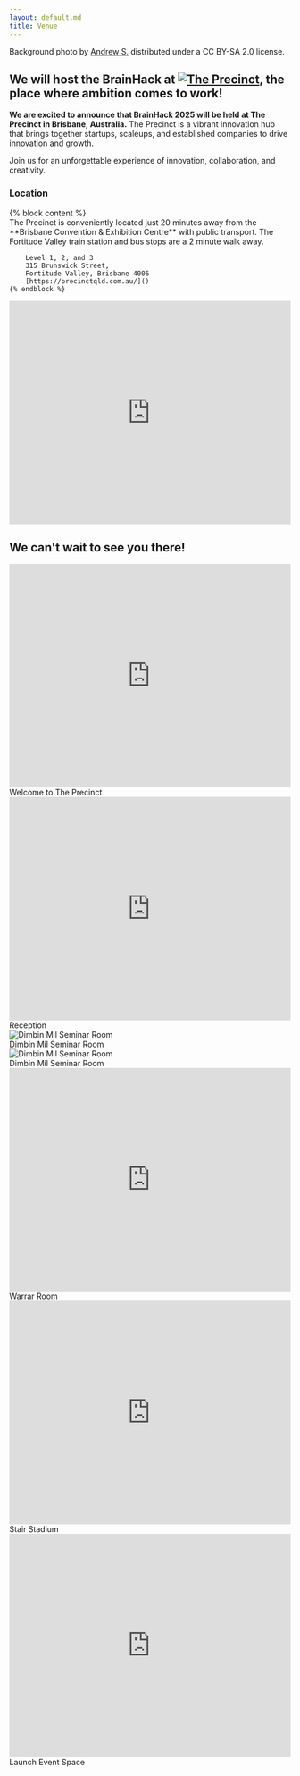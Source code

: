```yaml
---
layout: default.md
title: Venue
---
```

<div class="bg-image" style="background: url('../_img/background_imgs/brisbane_7.jpg') no-repeat center center/cover;"></div>

<!-- Added floating credits for background photo -->
<div class="photo-credits">
  Background photo by
  <a href="https://flic.kr/p/fhn7Pi" target="_blank" rel="noopener">Andrew S.</a>
  distributed under a
  <a href="https://creativecommons.org/licenses/by-sa/2.0/" target="_blank" rel="noopener"><i class="fab fa-creative-commons"></i><i class="fa-brands fa-creative-commons-by"></i><i class="fa-brands fa-creative-commons-sa"></i></a>
  CC BY-SA 2.0 license.
</div>

<section class="content">
<div id="venue">

## We will host the BrainHack at <span class="precinct-logo"><a href="https://precinctqld.com.au/"><img src="/_img/ThePrecinct_white.png" alt="The Precinct"></a></span>, the place where ambition comes to work!

**We are excited to announce that BrainHack 2025 will be held at The Precinct in Brisbane, Australia.** The Precinct is a vibrant innovation hub that brings together startups, scaleups, and established companies to drive innovation and growth.

Join us for an unforgettable experience of innovation, collaboration, and creativity.

### Location
<div class="location-container">
    {% block content %}
    <div class="address">
        The Precinct is conveniently located just 20 minutes away from the **Brisbane Convention & Exhibition Centre** with public transport.
        The Fortitude Valley train station and bus stops are a 2 minute walk away.

        Level 1, 2, and 3  
        315 Brunswick Street,  
        Fortitude Valley, Brisbane 4006  
        [https://precinctqld.com.au/]()  
    {% endblock %}
  </div>
  <div class="map">
    <iframe src="https://www.google.com/maps/embed?pb=!1m18!1m12!1m3!1d14151.342606750877!2d153.0142700729479!3d-27.46829065418777!2m3!1f0!2f0!3f0!3m2!1i1024!2i768!4f13.1!3m3!1m2!1s0x6b9159f3542896ff%3A0xb6e9b92530522240!2sThe%20Precinct!5e0!3m2!1sen!2sbr!4v1733961715625!5m2!1sen!2sbr" width="100%" height="400" style="border:0;" allowfullscreen="" loading="lazy" referrerpolicy="no-referrer-when-downgrade"></iframe>
  </div>
</div>

## We can't wait to see you there!

<div id="carouselExampleControls" class="carousel">
  <div class="carousel-inner">
    <div class="carousel-item">
      <iframe src="https://www.google.com/maps/embed?pb=!4v1733964209329!6m8!1m7!1sCAoSLEFGMVFpcE5rTFJlWjVXbXk1RmRJMWQ1Vm1nY3AzM0hUQ1p4RGhoWTBrWE9Y!2m2!1d-27.45803339028277!2d153.0338049579577!3f90.47809781055142!4f-2.9523471687881795!5f0.4000000000000002" width="100%" height="400" style="border:0;" allowfullscreen="" loading="lazy" referrerpolicy="no-referrer-when-downgrade"></iframe>
      <div class="carousel-caption">Welcome to The Precinct</div>
    </div>
    <div class="carousel-item">
      <iframe src="https://www.google.com/maps/embed?pb=!4v1733963730623!6m8!1m7!1sCAoSLEFGMVFpcE5uWDVIVUI0QTF6aU94S1BURGNNNXNWSUdTUTRsSGJYejZFZER3!2m2!1d-27.45807842927607!2d153.0338169056049!3f227.22456172221277!4f-8.94659369277565!5f0.7820865974627469" width="100%" height="400" style="border:0;" allowfullscreen="" loading="lazy" referrerpolicy="no-referrer-when-downgrade"></iframe>
      <div class="carousel-caption">Reception</div>
    </div>
    <div class="carousel-item">
      <img src="/_img/dimbin_mil_1.jpg" alt="Dimbin Mil Seminar Room">
      <div class="carousel-caption">Dimbin Mil Seminar Room</div>
    </div>
    <div class="carousel-item">
      <img src="/_img/dimbin_mil_2.jpg" alt="Dimbin Mil Seminar Room">
      <div class="carousel-caption">Dimbin Mil Seminar Room</div>
    </div>
    <div class="carousel-item">
      <iframe src="https://www.google.com/maps/embed?pb=!4v1733963825489!6m8!1m7!1sCAoSLEFGMVFpcE84SzFDUW43em5VVVlHLVlEWF9HZkpDYXhoWjBvOE5uQll1bjBy!2m2!1d-27.45815114191716!2d153.0337840271187!3f262.7848590833682!4f-7.185987258611149!5f0.7820865974627469" width="100%" height="400" style="border:0;" allowfullscreen="" loading="lazy" referrerpolicy="no-referrer-when-downgrade"></iframe>
      <div class="carousel-caption">Warrar Room</div>
    </div>
    <div class="carousel-item">
      <iframe src="https://www.google.com/maps/embed?pb=!4v1733963881690!6m8!1m7!1sCAoSLEFGMVFpcE5mckRaLUhUcXpoQTVhQXhsNmtQUzVwUzhlWExvQ1FaNG8ybDkw!2m2!1d-27.45829370679724!2d153.0338190615714!3f235.83003144853444!4f-28.275804246900393!5f0.7820865974627469" width="100%" height="400" style="border:0;" allowfullscreen="" loading="lazy" referrerpolicy="no-referrer-when-downgrade"></iframe>
      <div class="carousel-caption">Stair Stadium</div>
    </div>
    <div class="carousel-item">
      <iframe src="https://www.google.com/maps/embed?pb=!4v1733963943343!6m8!1m7!1sCAoSLEFGMVFpcE16MU9YM2sxbERmbFY3MUxCaXBEN0RSQ1VuX2RIR3c3WVZJd2ho!2m2!1d-27.45812492109934!2d153.0337606708202!3f226.56761234012802!4f-6.289566448768184!5f0.7820865974627469" width="100%" height="400" style="border:0;" allowfullscreen="" loading="lazy" referrerpolicy="no-referrer-when-downgrade"></iframe>
      <div class="carousel-caption">Launch Event Space</div>
    </div>
  </div>
</div>

</div>


</section>